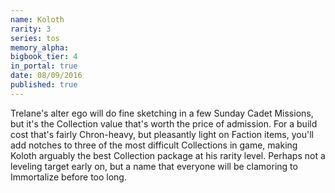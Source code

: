 ```yaml
---
name: Koloth
rarity: 3
series: tos
memory_alpha:
bigbook_tier: 4
in_portal: true
date: 08/09/2016
published: true
---
```


Trelane's alter ego will do fine sketching in a few Sunday Cadet Missions, but it's the Collection value that's worth the price of admission. For a build cost that's fairly Chron-heavy, but pleasantly light on Faction items, you'll add notches to three of the most difficult Collections in game, making Koloth arguably the best Collection package at his rarity level. Perhaps not a leveling target early on, but a name that everyone will be clamoring to Immortalize before too long.
